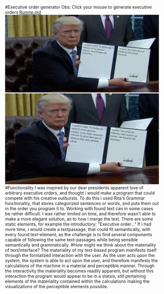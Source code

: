 #Executive order generator
Obs: Click your mouse to generate executive orders [Runme.md](https://rawgit.com/GustneGustav/Rasmus-er-sej-og-flot/master/Mini-ex5/index.html)
![ExOrder1](https://raw.githubusercontent.com/GustneGustav/Rasmus-er-sej-og-flot/master/Mini-ex5/Pictures/Capture.PNG)
![ExOrder2](https://raw.githubusercontent.com/GustneGustav/Rasmus-er-sej-og-flot/master/Mini-ex5/Pictures/Capture2.PNG)
#Functionality
I was inspired by our dear presidents apparent love of arbitrary executive orders, and thought i would make a program that could compete with his creative outbursts. To do this i used Rita's Grammar functionality, that stores categorized sentences or words, and puts them out in the order you program it to.
Working with found text can in some cases be rather difficult. I was rather limited on time, and therefore wasn't able to make a more elegant solution, as to how i merge the text. There are some static elements, for example the introductory: "Executive order..." If i had more time, i would create a textpassage, that could fit semantically, with every found text-element, as the challenge is to find several components capable of following the same text-passages while being sensible semantically and grammatically.
#How might we think about the materiality of text/interface?
The materiality of my text-based program manifests itself through the formalized interaction with the user. As the user acts upon the system, the system is able to act upon the user, and therefore manifests the calculations of the machine in a material and perceptible manner. Through the interactivity the materiality becomes readily apparent, but without this interaction the program would appear to be in a statsis, still pertaining elements of the materiality contained within the calculations making the visualizations of the perceptible elements possible.

